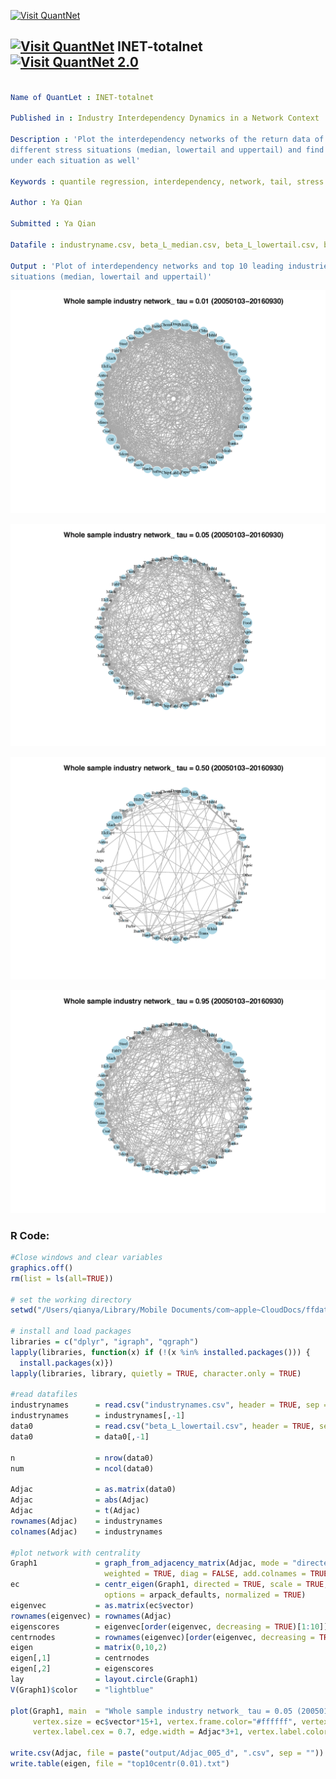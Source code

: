 
[<img src="https://github.com/QuantLet/Styleguide-and-FAQ/blob/master/pictures/banner.png" width="888" alt="Visit QuantNet">](http://quantlet.de/)

## [<img src="https://github.com/QuantLet/Styleguide-and-FAQ/blob/master/pictures/qloqo.png" alt="Visit QuantNet">](http://quantlet.de/) **INET-totalnet** [<img src="https://github.com/QuantLet/Styleguide-and-FAQ/blob/master/pictures/QN2.png" width="60" alt="Visit QuantNet 2.0">](http://quantlet.de/)

```yaml

Name of QuantLet : INET-totalnet

Published in : Industry Interdependency Dynamics in a Network Context

Description : 'Plot the interdependency networks of the return data of 49 USA industries under
different stress situations (median, lowertail and uppertail) and find out the leading industries
under each situation as well'

Keywords : quantile regression, interdependency, network, tail, stress situation

Author : Ya Qian

Submitted : Ya Qian

Datafile : industryname.csv, beta_L_median.csv, beta_L_lowertail.csv, beta_L_uppertail.csv

Output : 'Plot of interdependency networks and top 10 leading industries under different stress
situations (median, lowertail and uppertail)'

```

![Picture1](totalnet(0.01).png)

![Picture2](totalnet(0.05).png)

![Picture3](totalnet(0.5).png)

![Picture4](totalnet(0.95).png)


### R Code:
```r
#Close windows and clear variables                                                                   
graphics.off()
rm(list = ls(all=TRUE))

# set the working directory
setwd("/Users/qianya/Library/Mobile Documents/com~apple~CloudDocs/ffdata")

# install and load packages
libraries = c("dplyr", "igraph", "qgraph")
lapply(libraries, function(x) if (!(x %in% installed.packages())) {
  install.packages(x)})
lapply(libraries, library, quietly = TRUE, character.only = TRUE)

#read datafiles
industrynames      = read.csv("industrynames.csv", header = TRUE, sep = ",")
industrynames      = industrynames[,-1]
data0              = read.csv("beta_L_lowertail.csv", header = TRUE, sep = ",", dec = ".")
data0              = data0[,-1]

n                  = nrow(data0)
num                = ncol(data0)

Adjac              = as.matrix(data0)
Adjac              = abs(Adjac)
Adjac              = t(Adjac)
rownames(Adjac)    = industrynames
colnames(Adjac)    = industrynames

#plot network with centrality
Graph1             = graph_from_adjacency_matrix(Adjac, mode = "directed", 
                     weighted = TRUE, diag = FALSE, add.colnames = TRUE)
ec                 = centr_eigen(Graph1, directed = TRUE, scale = TRUE, 
                     options = arpack_defaults, normalized = TRUE)
eigenvec           = as.matrix(ec$vector)
rownames(eigenvec) = rownames(Adjac)
eigenscores        = eigenvec[order(eigenvec, decreasing = TRUE)[1:10]]
centrnodes         = rownames(eigenvec)[order(eigenvec, decreasing = TRUE)][1:10]
eigen              = matrix(0,10,2)
eigen[,1]          = centrnodes
eigen[,2]          = eigenscores
lay                = layout.circle(Graph1)
V(Graph1)$color    = "lightblue"

plot(Graph1, main  = "Whole sample industry network_ tau = 0.05 (20050103-20160930)", edge.arrow.size=0.1,
     vertex.size = ec$vector*15+1, vertex.frame.color="#ffffff", vertex.label=colnames(Adjac), 
     vertex.label.cex = 0.7, edge.width = Adjac*3+1, vertex.label.color="black", layout = lay)

write.csv(Adjac, file = paste("output/Adjac_005_d", ".csv", sep = ""))
write.table(eigen, file = "top10centr(0.01).txt")






```
